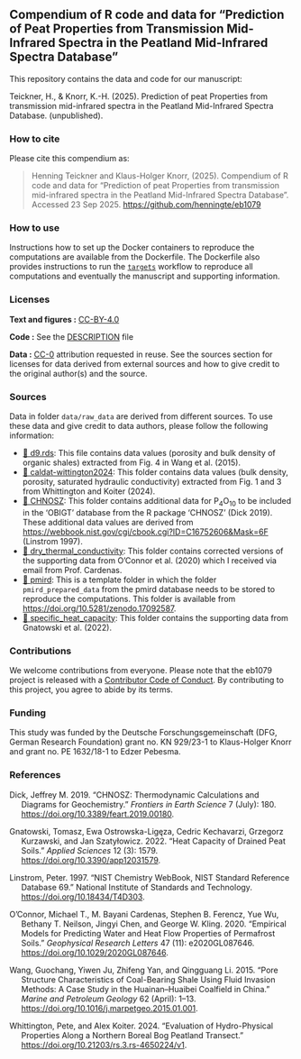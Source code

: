 
<!-- README.md is generated from README.Rmd. Please edit that file -->

## Compendium of R code and data for “Prediction of Peat Properties from Transmission Mid-Infrared Spectra in the Peatland Mid-Infrared Spectra Database”

This repository contains the data and code for our manuscript:

Teickner, H., & Knorr, K.-H. (2025). Prediction of peat Properties from
transmission mid-infrared spectra in the Peatland Mid-Infrared Spectra
Database. (unpublished).

### How to cite

Please cite this compendium as:

> Henning Teickner and Klaus-Holger Knorr, (2025). Compendium of R code
> and data for “Prediction of peat Properties from transmission
> mid-infrared spectra in the Peatland Mid-Infrared Spectra Database”.
> Accessed 23 Sep 2025. <https://github.com/henningte/eb1079>

### How to use

Instructions how to set up the Docker containers to reproduce the
computations are available from the Dockerfile. The Dockerfile also
provides instructions to run the
[`targets`](https://github.com/ropensci/targets) workflow to reproduce
all computations and eventually the manuscript and supporting
information.

### Licenses

**Text and figures :**
[CC-BY-4.0](http://creativecommons.org/licenses/by/4.0/)

**Code :** See the [DESCRIPTION](DESCRIPTION) file

**Data :** [CC-0](http://creativecommons.org/publicdomain/zero/1.0/)
attribution requested in reuse. See the sources section for licenses for
data derived from external sources and how to give credit to the
original author(s) and the source.

### Sources

Data in folder `data/raw_data` are derived from different sources. To
use these data and give credit to data authors, please follow the
following information:

- [:file_folder: d9.rds](data/raw_data/d9.rds): This file contains data
  values (porosity and bulk density of organic shales) extracted from
  Fig. 4 in Wang et al. (2015).  
- [:file_folder:
  caldat-wittington2024](data/raw_data/caldat-wittington2024): This
  folder contains data values (bulk density, porosity, saturated
  hydraulic conductivity) extracted from Fig. 1 and 3 from Whittington
  and Koiter (2024).  
- [:file_folder: CHNOSZ](data/raw_data/CHNOSZ): This folder contains
  additional data for P$_4$O$_10$ to be included in the ‘OBIGT’ database
  from the R package ‘CHNOSZ’ (Dick 2019). These additional data values
  are derived from
  <https://webbook.nist.gov/cgi/cbook.cgi?ID=C16752606&Mask=6F>
  (Linstrom 1997).  
- [:file_folder:
  dry_thermal_conductivity](data/raw_data/dry_thermal_conductivity):
  This folder contains corrected versions of the supporting data from
  O’Connor et al. (2020) which I received via email from
  Prof. Cardenas.  
- [:file_folder: pmird](data/raw_data/pmird): This is a template folder
  in which the folder `pmird_prepared_data` from the pmird database
  needs to be stored to reproduce the computations. This folder is
  available from <https://doi.org/10.5281/zenodo.17092587>.
- [:file_folder:
  specific_heat_capacity](data/raw_data/specific_heat_capacity): This
  folder contains the supporting data from Gnatowski et al. (2022).

### Contributions

We welcome contributions from everyone. Please note that the eb1079
project is released with a [Contributor Code of
Conduct](https://contributor-covenant.org/version/2/0/CODE_OF_CONDUCT.html).
By contributing to this project, you agree to abide by its terms.

### Funding

This study was funded by the Deutsche Forschungsgemeinschaft (DFG,
German Research Foundation) grant no. KN 929/23-1 to Klaus-Holger Knorr
and grant no. PE 1632/18-1 to Edzer Pebesma.

### References

<div id="refs" class="references csl-bib-body hanging-indent">

<div id="ref-Dick.2019" class="csl-entry">

Dick, Jeffrey M. 2019. “CHNOSZ: Thermodynamic Calculations and Diagrams
for Geochemistry.” *Frontiers in Earth Science* 7 (July): 180.
<https://doi.org/10.3389/feart.2019.00180>.

</div>

<div id="ref-Gnatowski.2022" class="csl-entry">

Gnatowski, Tomasz, Ewa Ostrowska-Ligęza, Cedric Kechavarzi, Grzegorz
Kurzawski, and Jan Szatyłowicz. 2022. “Heat Capacity of Drained Peat
Soils.” *Applied Sciences* 12 (3): 1579.
<https://doi.org/10.3390/app12031579>.

</div>

<div id="ref-Linstrom.1997" class="csl-entry">

Linstrom, Peter. 1997. “NIST Chemistry WebBook, NIST Standard Reference
Database 69.” National Institute of Standards and Technology.
<https://doi.org/10.18434/T4D303>.

</div>

<div id="ref-OConnor.2020" class="csl-entry">

O’Connor, Michael T., M. Bayani Cardenas, Stephen B. Ferencz, Yue Wu,
Bethany T. Neilson, Jingyi Chen, and George W. Kling. 2020. “Empirical
Models for Predicting Water and Heat Flow Properties of Permafrost
Soils.” *Geophysical Research Letters* 47 (11): e2020GL087646.
<https://doi.org/10.1029/2020GL087646>.

</div>

<div id="ref-Wang.2015b" class="csl-entry">

Wang, Guochang, Yiwen Ju, Zhifeng Yan, and Qingguang Li. 2015. “Pore
Structure Characteristics of Coal-Bearing Shale Using Fluid Invasion
Methods: A Case Study in the Huainan–Huaibei Coalfield in China.”
*Marine and Petroleum Geology* 62 (April): 1–13.
<https://doi.org/10.1016/j.marpetgeo.2015.01.001>.

</div>

<div id="ref-Whittington.2024" class="csl-entry">

Whittington, Pete, and Alex Koiter. 2024. “Evaluation of Hydro-Physical
Properties Along a Northern Boreal Bog Peatland Transect.”
<https://doi.org/10.21203/rs.3.rs-4650224/v1>.

</div>

</div>
